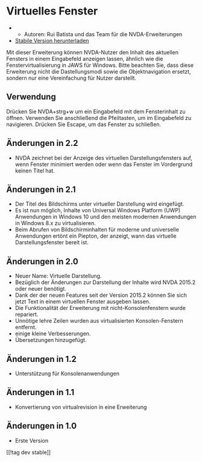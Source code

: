 # Virtuelles Fenster #

* * Autoren: Rui Batista und das Team für die NVDA-Erweiterungen
* [Stabile Version herunterladen][1]

Mit dieser Erweiterung können NVDA-Nutzer den Inhalt des aktuellen Fensters
in einem Eingabefeld anzeigen lassen, ähnlich wie die Fenstervirtualisierung
in JAWS für Windows. Bitte beachten Sie, dass diese Erweiterung nicht die
Dastellungsmodi sowie die Objektnavigation ersetzt, sondern nur eine
Vereinfachung für Nutzer darstellt.

## Verwendung ##

Drücken Sie NVDA+strg+w um ein Eingabefeld mit dem Fensterinhalt zu
öffnen. Verwenden Sie anschließend die Pfeiltasten, um im Eingabefeld zu
navigieren. Drücken Sie Escape, um das Fenster zu schließen.

## Änderungen in 2.2

* NVDA zeichnet bei der Anzeige des virtuellen Darstellungsfensters auf,
  wenn Fenster minimiert werden oder wenn das Fenster im Vordergrund keinen
  Titel hat.

## Änderungen in 2.1

* Der Titel des Bildschirms unter virtueller Darstellung wird eingefügt.
* Es ist nun möglich, Inhalte von Universal Windows Platform (UWP)
  Anwendungen in Windows 10 und den meisten modernen Anwendungen in Windows
  8.x zu virtualisieren.
* Beim Abrufen von Bildschirminhalten für moderne und universelle
  Anwendungen ertönt ein Piepton, der anzeigt, wann das virtuelle
  Darstellungsfenster bereit ist.

## Änderungen in 2.0

* Neuer Name: Virtuelle Darstellung.
* Bezüglich der Änderungen zur Darstellung der Inhalte wird NVDA 2015.2 oder
  neuer benötigt.
* Dank der der neuen Features seit der Version 2015.2 können Sie sich jetzt
  Text in einem virtuellen Fenster ausgeben lassen.
* Die Funktionalität der Erweiterung mit nicht-Konsolenfenstern wurde
  repariert.
* Unnötige lehre Zeilen wurden aus virtualisierten Konsolen-Fenstern
  entfernt.
* einige kleine Verbesserungen.
* Übersetzungen hinzugefügt.

## Änderungen in 1.2

* Unterstützung für Konsolenanwendungen

## Änderungen in 1.1

* Konvertierung von virtualrevision in eine Erweiterung

## Änderungen in 1.0

* Erste Version

[[!tag dev stable]]

[1]: https://github.com/ruifontes/virtualReview/releases/download/2023.09.19/virtualRevision-2023.09.19.nvda-addon

